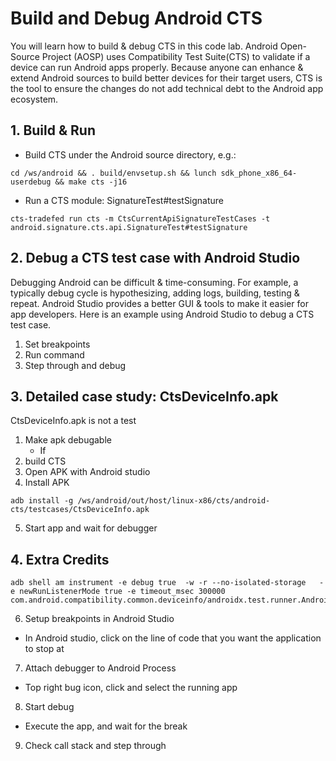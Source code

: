 # Build and Debug Android CTS
You will learn how to build & debug CTS in this code lab. Android Open-Source Project (AOSP) uses Compatibility Test Suite(CTS) to validate if a device can run Android apps properly. Because anyone can enhance & extend Android sources to build better devices for their target users, CTS is the tool to ensure the changes do not add technical debt to the Android app ecosystem.

## 1. Build & Run
- Build CTS under the Android source directory, e.g.:
```
cd /ws/android && . build/envsetup.sh && lunch sdk_phone_x86_64-userdebug && make cts -j16
```
- Run a CTS module: SignatureTest#testSignature
```
cts-tradefed run cts -m CtsCurrentApiSignatureTestCases -t android.signature.cts.api.SignatureTest#testSignature
```

## 2. Debug a CTS test case with Android Studio
Debugging Android can be difficult & time-consuming. For example, a typically debug cycle is hypothesizing, adding logs, building, testing & repeat. Android Studio provides a better GUI & tools to make it easier for app developers. Here is an example using Android Studio to debug a CTS test case.

1. Set breakpoints
2. Run command
3. Step through and debug


## 3. Detailed case study: CtsDeviceInfo.apk
CtsDeviceInfo.apk is not a test
1. Make apk debugable
   - If
2. build CTS
3. Open APK with Android studio
4. Install APK
 ```
 adb install -g /ws/android/out/host/linux-x86/cts/android-cts/testcases/CtsDeviceInfo.apk
 ```
5. Start app and wait for debugger

## 4. Extra Credits
```
adb shell am instrument -e debug true  -w -r --no-isolated-storage   -e newRunListenerMode true -e timeout_msec 300000 com.android.compatibility.common.deviceinfo/androidx.test.runner.AndroidJUnitRunner
```
6. Setup breakpoints in Android Studio
  - In Android studio, click on the line of code that you want the application to stop at
7. Attach debugger to Android Process
  - Top right bug icon, click and select the running app
8. Start debug
  - Execute the app, and wait for the break
9. Check call stack and step through
